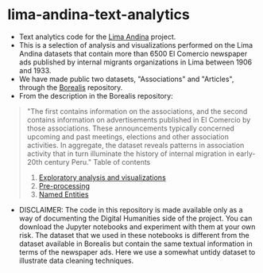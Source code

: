 # lima-andina-text-analytics
- Text analytics code for the [Lima Andina](https://limandina.org/ "Lima Andina") project.
- This is a selection of analysis and visualizations performed on the Lima Andina datasets that contain more than 6500 El Comercio newspaper ads published by internal migrants organizations in Lima between 1906 and 1933.
- We have made public two datasets, "Associations" and "Articles", through the [Borealis](https://doi.org/10.5683/SP2/8IPTYQ "El Comercio Migrant Association Database") repository.
- From the description in the Borealis repository:
> "The first contains information on the associations, and the second contains information on advertisements published in El Comercio by those associations. These announcements typically concerned upcoming and past meetings, elections and other association activities. In aggregate, the dataset reveals patterns in association activity that in turn illuminate the history of internal migration in early-20th century Peru."
>Table of contents
> 1. [Exploratory analysis and visualizations](https://github.com/parejar/lima-andina-text-analytics/blob/main/lima-andia-exploracion-datos.ipynb)
> 2. [Pre-processing](/blob/master/lima-andia-preprocesamiento-texto.ipynb)
> 3. [Named Entities](/blob/master/lima-andina-entidades-nombradas.ipynb)
- DISCLAIMER: The code in this repository is made available only as a way of documenting the Digital Humanities side of the project. You can download the Jupyter notebooks and experiment with them at your own risk. The dataset that we used in these notebooks is different from the dataset available in Borealis but contain the same textual information in terms of the newspaper ads. Here we use a somewhat untidy dataset to illustrate data cleaning techniques.   

